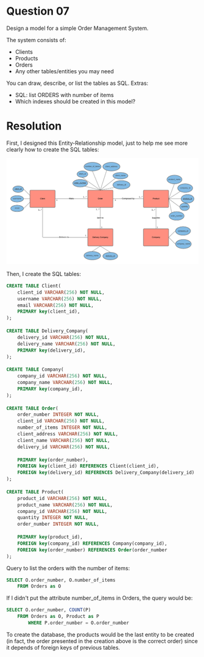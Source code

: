 # Question 07

Design a model for a simple Order Management System.

The system consists of:

* Clients
* Products
* Orders
* Any other tables/entities you may need

You can draw, describe, or list the tables as SQL.
Extras:
* SQL: list ORDERS with number of items
* Which indexes should be created in this model?

# Resolution

First, I designed this Entity-Relationship model, just to help me see more clearly how to create the SQL tables:

![.](https://github.com/Augusto07/codex-test/blob/develop/Questions/assets/ER_model.png)

Then, I create the SQL tables:

~~~SQL
CREATE TABLE Client(
    client_id VARCHAR(256) NOT NULL,
    username VARCHAR(256) NOT NULL,
    email VARCHAR(256) NOT NULL,
    PRIMARY key(client_id),
);

CREATE TABLE Delivery_Company(
    delivery_id VARCHAR(256) NOT NULL,
    delivery_name VARCHAR(256) NOT NULL,
    PRIMARY key(delivery_id),
);

CREATE TABLE Company(
    company_id VARCHAR(256) NOT NULL,
    company_name VARCHAR(256) NOT NULL,
    PRIMARY key(company_id),
);

CREATE TABLE Order(
    order_number INTEGER NOT NULL,
    client_id VARCHAR(256) NOT NULL,
    number_of_items INTEGER NOT NULL,
    client_address VARCHAR(256) NOT NULL,
    client_name VARCHAR(256) NOT NULL,
    delivery_id VARCHAR(256) NOT NULL,

    PRIMARY key(order_number),
    FOREIGN key(client_id) REFERENCES Client(client_id),
    FOREIGN key(delivery_id) REFERENCES Delivery_Company(delivery_id)
);

CREATE TABLE Product(
    product_id VARCHAR(256) NOT NULL,
    product_name VARCHAR(256) NOT NULL,
    company_id VARCHAR(256) NOT NULL,
    quantity INTEGER NOT NULL,
    order_number INTEGER NOT NULL,

    PRIMARY key(product_id),
    FOREIGN key(company_id) REFERENCES Company(company_id),
    FOREIGN key(order_number) REFERENCES Order(order_number
);
~~~

Query to list the orders with the number of items:

~~~SQL
SELECT O.order_number, O.number_of_items
    FROM Orders as O
~~~

If I didn't put the attribute number_of_items in Orders, the query would be:

~~~SQL
SELECT O.order_number, COUNT(P)
    FROM Orders as O, Product as P
        WHERE P.order_number = O.order_number
~~~

To create the database, the products would be the last entity to be created (in fact, the order presented in the creation above is the correct order) since it depends of foreign keys of previous tables.


